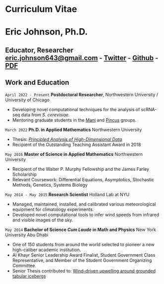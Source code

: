 # Curriculum Vitae

# Eric Johnson, Ph.D.

Educator, Researcher
[eric.johnson643@gmail.com](mailto:eric.johnson643@gmail.com) - [Twitter](https://twitter.com/eJohnson643) - [Github](https://github.com/ejohnson643) - [PDF](https://github.com/ejohnson643/AboutMe/blob/main/CV_EricJohnson_Feb22_2023.pdf)
---

## Work and Education

`April 2022 - Present` **Postdoctoral Researcher**, Northwestern University / University of Chicago
 - Developing novel computational techniques for the analysis of scRNA-seq data from *S. cerevisiae.*
 - Mentoring graduate students in the [Mani](https://scholar.google.com/citations?user=81qY5lEAAAAJ&hl=en) and [Pincus](https://scholar.google.com/citations?hl=en&user=Jg6FmzsAAAAJ) groups.

`March 2022` **Ph.D. in Applied Mathematics** Northwestern University
 - Thesis: [*Principled Analysis of High-Dimensional Data*](https://doi.org/10.21985/n2-wase-dd15)
 - Recipient of the Outstanding Teaching Assistant Award in 2018

`May 2016` **Master of Science in Applied Mathematics** Northwestern University
 - Recipient of the Walter P. Murphy Fellowship and the James Farley Scholarship
 - Relevant Coursework: Differential Equations, Asymptotics, Stochastic Methods, Genetics, Systems Biology

`May 2014 - May 2015` **Research Scientist** Holland Lab at NYU
 - Managed, maintained, installed, and calibrated various meteorological equipment for climatology experiments.
 - Developed novel computational tools to infer wind speeds from infrared and visible images of the sky.

`May 2014` **Bachelor of Science *Cum Laude* in Math and Physics** New York University Abu Dhabi
 - One of 150 students from around the world selected to pioneer a new high-caliber academic institution.
 - Al Khayr Senior Leadership Award Finalist, Student Government Class Representative, and Member of the Student Government Organizing Committee.
 - Senior Thesis contributed to: [Wind-driven upwelling around grounded tabular icebergs](https://doi.org/10.1002/2015JC010805)

